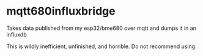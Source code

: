 # mqtt680influxbridge
Takes data published from my esp32/bme680 over mqtt and dumps it in an influxdb

This is wildly inefficient, unfinished, and horrible. Do not recommend using.
